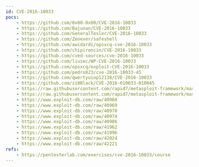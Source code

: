 ```yaml
---
id: CVE-2016-10033
pocs:
    - https://github.com/0x00-0x00/CVE-2016-10033
    - https://github.com/Bajunan/CVE-2016-10033
    - https://github.com/GeneralTesler/CVE-2016-10033
    - https://github.com/Zenexer/safeshell
    - https://github.com/awidardi/opsxcq-cve-2016-10033
    - https://github.com/chipironcin/CVE-2016-10033
    - https://github.com/cved-sources/cve-2016-10033
    - https://github.com/liusec/WP-CVE-2016-10033
    - https://github.com/opsxcq/exploit-CVE-2016-10033
    - https://github.com/pedro823/cve-2016-10033-45
    - https://github.com/qwertyuiop12138/CVE-2016-10033
    - https://github.com/zi0Black/CVE-2016-010033-010045
    - https://raw.githubusercontent.com/rapid7/metasploit-framework/master/modules/exploits/multi/http/phpmailer_arg_injection.rb
    - https://raw.githubusercontent.com/rapid7/metasploit-framework/master/modules/exploits/unix/webapp/wp_phpmailer_host_header.rb
    - https://www.exploit-db.com/raw/40968
    - https://www.exploit-db.com/raw/40969
    - https://www.exploit-db.com/raw/40970
    - https://www.exploit-db.com/raw/40974
    - https://www.exploit-db.com/raw/40986
    - https://www.exploit-db.com/raw/41962
    - https://www.exploit-db.com/raw/41996
    - https://www.exploit-db.com/raw/42024
    - https://www.exploit-db.com/raw/42221
refs:
    - https://pentesterlab.com/exercises/cve-2016-10033/course
---
```

